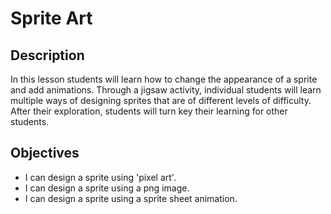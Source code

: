 # Sprite Art 

## Description
In this lesson students will learn how to change the appearance of a sprite and add animations. Through a jigsaw activity, individual students will learn multiple ways of designing sprites that are of different levels of difficulty. 
After their exploration, students will turn key their learning for other students. 

## Objectives
- I can design a sprite using 'pixel art'. 
- I can design a sprite using a png image.
- I can design a sprite using a sprite sheet animation.
